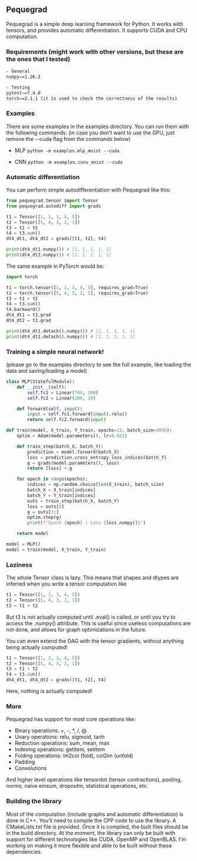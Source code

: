 ## Pequegrad

Pequegrad is a simple deep learning framework for Python. It works with tensors, and provides automatic differentiation. It supports CUDA and CPU computation.

### Requirements (might work with other versions, but these are the ones that I tested)

```bash
- General
numpy==1.26.2

- Testing
pytest==7.4.0
torch==2.1.1 (it is used to check the correctness of the results)
```

### Examples

There are some examples in the examples directory. You can run them with the following commands:
(in case you don't want to use the GPU, just remove the --cuda flag from the commands below)

- MLP
  `python -m examples.mlp_mnist --cuda`

- CNN
  `python -m examples.conv_mnist --cuda`

### Automatic differentiation

You can perform simple autodifferentiation with Pequegrad like this:

```python
from pequegrad.tensor import Tensor
from pequegrad.autodiff import grads

t1 = Tensor([1, 2, 3, 4, 5])
t2 = Tensor([5, 4, 3, 2, 1])
t3 = t1 + t2
t4 = t3.sum()
dt4_dt1, dt4_dt2 = grads([t1, t2], t4)

print(dt4_dt1.numpy()) # [1, 1, 1, 1, 1]
print(dt4_dt2.numpy()) # [1, 1, 1, 1, 1]
```

The same example in PyTorch would be:

```python
import torch

t1 = torch.tensor([1, 2, 3, 4, 5], requires_grad=True)
t2 = torch.tensor([5, 4, 3, 2, 1], requires_grad=True)
t3 = t1 + t2
t4 = t3.sum()
t4.backward()
dt4_dt1 = t1.grad
dt4_dt2 = t2.grad

print(dt4_dt1.detach().numpy()) # [1, 1, 1, 1, 1]
print(dt4_dt2.detach().numpy()) # [1, 1, 1, 1, 1]
```

### Training a simple neural network!

(please go to the examples directory to see the full example, like loading the data and saving/loading a model)

```python
class MLP(StatefulModule):
    def __init__(self):
        self.fc1 = Linear(784, 200)
        self.fc2 = Linear(200, 10)

    def forward(self, input):
        input = self.fc1.forward(input).relu()
        return self.fc2.forward(input)

def train(model, X_train, Y_train, epochs=13, batch_size=4096):
    optim = Adam(model.parameters(), lr=0.021)

    def train_step(batch_X, batch_Y):
        prediction = model.forward(batch_X)
        loss = prediction.cross_entropy_loss_indices(batch_Y)
        g = grads(model.parameters(), loss)
        return [loss] + g

    for epoch in range(epochs):
        indices = np.random.choice(len(X_train), batch_size)
        batch_X = X_train[indices]
        batch_Y = Y_train[indices]
        outs = train_step(batch_X, batch_Y)
        loss = outs[0]
        g = outs[1:]
        optim.step(g)
        print(f"Epoch {epoch} | Loss {loss.numpy()}")

    return model

model = MLP()
model = train(model, X_train, Y_train)
```

### Laziness

The whole Tensor class is lazy. This means that shapes and dtypes are inferred when you write a tensor computation like

```python
t1 = Tensor([1, 2, 3, 4, 5])
t2 = Tensor([5, 4, 3, 2, 1])
t3 = t1 + t2
```

But t3 is not actually computed until .eval() is called, or until you try to access the .numpy() attribute.
This is useful since useless computations are not done, and allows for graph optimizations in the future.

You can even extend the DAG with the tensor gradients, without anything being actually computed!

```python
t1 = Tensor([1, 2, 3, 4, 5])
t2 = Tensor([5, 4, 3, 2, 1])
t3 = t1 + t2
t4 = t3.sum()
dt4_dt1, dt4_dt2 = grads([t1, t2], t4)
```

Here, nothing is actually computed!

### More

Pequegrad has support for most core operations like:

- Binary operations: +, -, \*, /, @
- Unary operations: relu, sigmoid, tanh
- Reduction operations: sum, mean, max
- Indexing operations: getitem, setitem
- Folding operations: im2col (fold), col2im (unfold)
- Padding
- Convolutions

And higher level operations like tensordot (tensor contractions), pooling, norms, naive einsum, dropoutm, statistical operations, etc.

### Building the library

Most of the computation (include graphs and automatic differentiation) is done in C++. You'll need to compile the CPP code to use the library. A CMakeLists.txt file is provided. Once it is compiled, the built files should be in the build directory.
At the moment, the library can only be built with support for different technologies like CUDA, OpenMP and OpenBLAS. I'm working on making it more flexible and able to be built without these dependencies.
